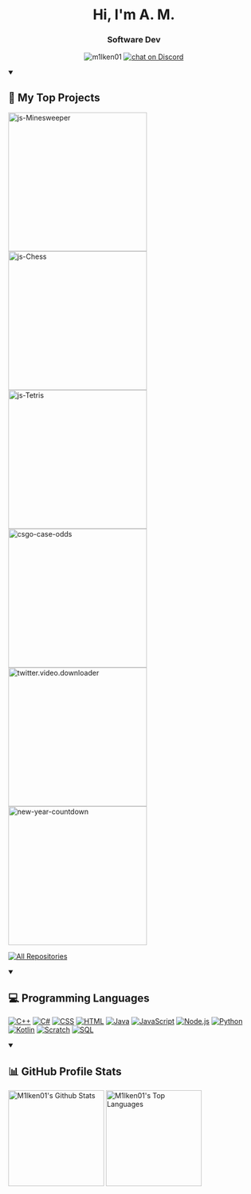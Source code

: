<!--
**M1lken01/M1lken01** is a ✨ _special_ ✨ repository because its `README.md` (this file) appears on your GitHub profile.
-->
<h1 align="center">Hi, I'm A. M.</h1>
<h3 align="center">Software Dev</h3>

<p align="center">
  <img src="https://komarev.com/ghpvc/?username=m1lken01&label=Profile%20views&color=0e75b6&style=flat" alt="m1lken01"/>
  <!--<img src="https://img.shields.io/badge/B1tches%20-0-blue" alt="Discord">-->
  <a href="https://discord.gg/VvqrVrpSrP"><img src="https://img.shields.io/discord/769084387206758410?logo=discord" alt="chat on Discord"></a>
</p>

<details open> 
  <summary><h2>📘 My Top Projects</h2></summary>

  <p align="left">
    <a href="https://github.com/M1lken01/js-Minesweeper"><img width="278" src="https://denvercoder1-github-readme-stats.vercel.app/api/pin/?username=M1lken01&repo=js-Minesweeper&theme=react&bg_color=1F222E&title_color=F85D7F&hide_border=true&icon_color=F8D866&show_icons=false" alt="js-Minesweeper"></a>
    <a href="https://github.com/M1lken01/js-Chess"><img width="278" src="https://denvercoder1-github-readme-stats.vercel.app/api/pin/?username=M1lken01&repo=js-Chess&theme=react&bg_color=1F222E&title_color=F85D7F&hide_border=true&icon_color=F8D866&show_icons=false" alt="js-Chess"></a>
    <a href="https://github.com/M1lken01/js-Tetris"><img width="278" src="https://denvercoder1-github-readme-stats.vercel.app/api/pin?username=M1lken01&repo=js-Tetris&theme=react&bg_color=1F222E&title_color=F85D7F&hide_border=true&icon_color=F8D866&show_icons=false" alt="js-Tetris"></a>
    <a href="https://github.com/M1lken01/csgo-case-odds"><img width="278" src="https://denvercoder1-github-readme-stats.vercel.app/api/pin/?username=M1lken01&repo=csgo-case-odds&theme=react&bg_color=1F222E&title_color=F85D7F&hide_border=true&icon_color=F8D866&show_icons=false" alt="csgo-case-odds"></a>
    <a href="https://github.com/M1lken01/twitter.video.downloader"><img width="278" src="https://denvercoder1-github-readme-stats.vercel.app/api/pin/?username=M1lken01&repo=twitter.video.downloader&theme=react&bg_color=1F222E&title_color=F85D7F&hide_border=true&icon_color=F8D866&show_icons=false" alt="twitter.video.downloader"></a>
    <a href="https://github.com/M1lken01/new-year-countdown"><img width="278" src="https://denvercoder1-github-readme-stats.vercel.app/api/pin/?username=M1lken01&repo=new-year-countdown&theme=react&bg_color=1F222E&title_color=F85D7F&hide_border=true&icon_color=F8D866&show_icons=false" alt="new-year-countdown"></a>
  </p>

  <a href="https://github.com/M1lken01?tab=repositories&sort=stargazers"><img alt="All Repositories" title="All Repositories" src="https://custom-icon-badges.demolab.com/badge/-Click%20Here%20For%20All%20My%20Repos-1F222E?style=for-the-badge&logoColor=white&logo=repo"/></a>
</details>

<details open> 
  <summary><h2>💻 Programming Languages</h2></summary>

  <p>
      <a href="https://github.com/search?q=user%3AM1lken01+language%3Acpp"><img alt="C++" src="https://custom-icon-badges.demolab.com/badge/C++-9C033A.svg?logo=cpp2&logoColor=white"></a>
      <a href="https://github.com/search?q=user%3AM1lken01+language%3Acsharp"><img alt="C#" src="https://custom-icon-badges.demolab.com/badge/C%23-68217A.svg?logo=cs2&logoColor=white"></a>
      <a href="https://github.com/search?q=user%3AM1lken01+language%3Acss"><img alt="CSS" src="https://img.shields.io/badge/CSS-1572B6.svg?logo=css3&logoColor=white"></a>
      <a href="https://github.com/search?q=user%3AM1lken01+language%3Ahtml"><img alt="HTML" src="https://img.shields.io/badge/HTML-E34F26.svg?logo=html5&logoColor=white"></a>
      <a href="https://github.com/search?q=user%3AM1lken01+language%3Ajava"><img alt="Java" src="https://custom-icon-badges.demolab.com/badge/Java-007396.svg?logo=java&logoColor=white"></a>
      <a href="https://github.com/search?q=user%3AM1lken01+language%3Ajavascript"><img alt="JavaScript" src="https://img.shields.io/badge/JavaScript-F7DF1E.svg?logo=javascript&logoColor=black"></a>
      <a href="https://github.com/search?q=user%3AM1lken01+language%3Ajavascript"><img alt="Node.js" src="https://img.shields.io/badge/Node.js-43853D.svg?logo=node.js&logoColor=white"></a>
      <a href="https://github.com/search?q=user%3AM1lken01+language%3Apython"><img alt="Python" src="https://img.shields.io/badge/Python-14354C.svg?logo=python&logoColor=white"></a>
      <a href="https://github.com/search?q=user%3AM1lken01+language%3Akotlin"><img alt="Kotlin" src="https://custom-icon-badges.demolab.com/badge/Kotlin-941398.svg?logo=cpp2&logoColor=white"></a>
      <a href="https://github.com/search?q=user%3AM1lken01+language%3Ascratch"><img alt="Scratch" src="https://img.shields.io/badge/Scratch-4D97FF.svg?logo=scratch&logoColor=white"></a>
      <a href="https://github.com/search?q=user%3AM1lken01+language%3Asql"><img alt="SQL" src="https://custom-icon-badges.demolab.com/badge/SQL-025E8C.svg?logo=database&logoColor=white"></a>
  </p>
</details>

<details open> 
  <summary><h2>📊 GitHub Profile Stats</h2></summary>

  <a><img alt="M1lken01's Github Stats" src="https://denvercoder1-github-readme-stats.vercel.app/api/?username=M1lken01&show_icons=true&include_all_commits=true&count_private=true&theme=react&hide_border=true&bg_color=1F222E&title_color=F85D7F&icon_color=F8D866" height="192px"/></a>
  <a><img alt="M1lken01's Top Languages" src="https://denvercoder1-github-readme-stats.vercel.app/api/top-langs/?username=M1lken01&langs_count=8&layout=compact&theme=react&hide_border=true&bg_color=1F222E&title_color=F85D7F&icon_color=F8D866&hide=Jupyter%20Notebook,Roff" height="192px"/></a>
  <br/>

</details>
